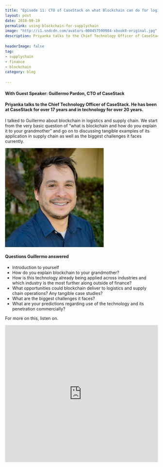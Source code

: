 ```yaml
---
title: "Episode 11: CTO of CaseStack on what Blockchain can do for logistics and supply chain"
layout: post
date: 2018-09-19
permalink: using-blockchain-for-supplychain
image: "http://i1.sndcdn.com/avatars-000457590984-xbxok8-original.jpg"
description: Priyanka talks to the Chief Technology Officer of CaseStack. He has been at CaseStack for over 17 years and in technology for over 20 years. 

headerImage: false
tag:
- supplychain
- finance
- blockchain
category: blog

---
```

#### With Guest Speaker: Guillermo Pardon, CTO of CaseStack
#### Priyanka talks to the Chief Technology Officer of CaseStack. He has been at CaseStack for over 17 years and in technology for over 20 years. 

I talked to Guillermo about blockchain in logistics and supply chain. We start from the very basic question of “what is blockchain and how do you explain it to your grandmother” and go on to discussing tangible examples of its application in supply chain as well as the biggest challenges it faces currently.


<img src= "/assets/images/pardon.jpeg" alt="Guillermo" width="325px">

#### Questions Guillermo answered
- Introduction to yourself
- How do you explain blockchain to your grandmother?
- How is this technology already being applied across industries and which industry is the most further along outside of finance?
- What opportunities could blockchain deliver to logistics and supply chain operations? Any tangible case studies?
- What are the biggest challenges it faces?
- What are your predictions regarding use of the technology and its penetration commercially?



For more on this, listen on.


<iframe width="100%" height="450" scrolling="no" frameborder="no" allow="autoplay" src="https://w.soundcloud.com/player/?url=https%3A//api.soundcloud.com/tracks/502067739&color=%235ba28e&auto_play=false&hide_related=false&show_comments=true&show_user=true&show_reposts=false&show_teaser=true&visual=true"></iframe>



